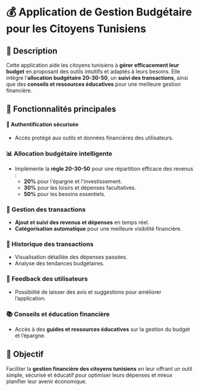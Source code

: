 # 💰 Application de Gestion Budgétaire pour les Citoyens Tunisiens  

## 📌 Description  
Cette application aide les citoyens tunisiens à **gérer efficacement leur budget** en proposant des outils intuitifs et adaptés à leurs besoins. Elle intègre l’**allocation budgétaire 20-30-50**, un **suivi des transactions**, ainsi que des **conseils et ressources éducatives** pour une meilleure gestion financière.  

## 🚀 Fonctionnalités principales  
#### 🔐 Authentification sécurisée  
- Accès protégé aux outils et données financières des utilisateurs.  

### 📊 Allocation budgétaire intelligente  
- Implémente la **règle 20-30-50** pour une répartition efficace des revenus :  
  - **20%** pour l'épargne et l'investissement.  
  - **30%** pour les loisirs et dépenses facultatives.  
  - **50%** pour les besoins essentiels.  

### 📝 Gestion des transactions  
- **Ajout et suivi des revenus et dépenses** en temps réel.  
- **Catégorisation automatique** pour une meilleure visibilité financière.  

### 📅 Historique des transactions  
- Visualisation détaillée des dépenses passées.  
- Analyse des tendances budgétaires.  

### 💬 Feedback des utilisateurs  
- Possibilité de laisser des avis et suggestions pour améliorer l’application.  

### 📚 Conseils et éducation financière  
- Accès à des **guides et ressources éducatives** sur la gestion du budget et l’épargne.  

## 🎯 Objectif  
Faciliter la **gestion financière des citoyens tunisiens** en leur offrant un outil simple, sécurisé et éducatif pour optimiser leurs dépenses et mieux planifier leur avenir économique.  
